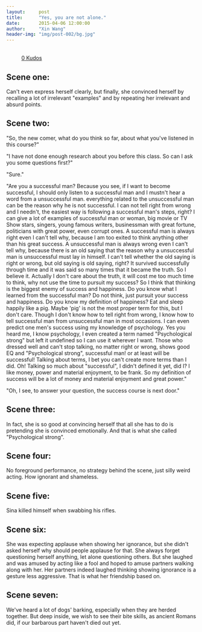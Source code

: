 ```yaml
---
layout:     post
title:      "Yes, you are not alone."
date:       2015-04-06 12:00:00
author:     "Xin Wang"
header-img: "img/post-002/bg.jpg"
---
```


<figure class="kudo kudoable" data-id="1">
    <a class="kudobject">
        <div class="opening">
            <div class="circle">&nbsp;</div>
        </div>
    </a>
    <a href="#kudo" class="count">
        <span class="num">0</span>
        <span class="txt">Kudos</span>
    </a>
</figure>

<h2 class="section-heading">Scene one:</h2>
<p>Can't even express herself clearly, but finally, 
she convinced herself by recalling a lot of irrelevant "examples" and by repeating her irrelevant and absurd points.</p>

<h2 class="section-heading">Scene two:</h2>
<p>"So, the new comer, what do you think so far, about what you've listened in this course?"</p>
<p>"I have not done enough research about you before this class. So can I ask you some questions first?"</p>
<p>"Sure."</p>
<p>"Are you a successful man? Because you see, if I want to become successful, 
I should only listen to a successful man and I mustn't hear a word from a unsuccessful man. 
everything related to the unsuccessful man can be the reason why he is not successful. I can not tell right from wrong and I needn't, 
the easiest way is following a successful man's steps, right? I can give a lot of examples of successful man or woman, 
big movie or TV Show stars, singers, young famous writers, businessman with great fortune, politicians with great power, even corrupt ones. 
A successful man is always right even I can't tell why, because I am too exited to think anything other than his great success. 
A unsuccessful man is always wrong even I can't tell why, 
because there is an old saying that the reason why a unsuccessful man is unsuccessful must lay in himself. 
I can't tell whether the old saying is right or wrong, but old saying is old saying, right? 
It survived successfully through time and it was said so many times that it became the truth. So I believe it. 
Actually I don't care about the truth, it will cost me too much time to think, why not use the time to pursuit my success? 
So I think that thinking is the biggest enemy of success and happiness. Do you know what I learned from the successful man? 
Do not think, just pursuit your success and happiness. Do you know my definition  of happiness? Eat and sleep happily like a pig. 
Maybe 'pig' is not the most proper term for this, but I don't care. Though I don't know how to tell right from wrong, 
I know how to tell successful man from unsuccessful man in most occasions. 
I can even predict one men's success using my knowledge of psychology. Yes you heard me, I know psychology, 
I even created a term named "Psychological strong" but left it undefined so I can use it wherever I want. 
Those who dressed well and can't stop talking, no matter right or wrong, shows good EQ and "Psychological strong", successful man! 
or at least will be successful! Talking about terms, I bet you can't create more terms than I did. Oh! Talking so much about "successful", 
I didn't defined it yet, did I? I like money, power and material enjoyment, to be frank. 
So my definition of success will be a lot of money and material enjoyment and great power."</p>
<p>"Oh, I see, to answer your question, the success course is next door."</p>

<h2 class="section-heading">Scene three:</h2>
<p>In fact, she is so good at convincing herself that all she has to do is pretending she is convinced emotionally. 
And that is what she called "Psychological strong".</p>

<h2 class="section-heading">Scene four:</h2>
<p>No foreground performance, no strategy behind the scene, just silly weird acting. How ignorant and shameless.</p>

<h2 class="section-heading">Scene five:</h2>
<p>Sina killed himself when swabbing his rifles.</p>

<h2 class="section-heading">Scene six:</h2>
<p>She was expecting applause when showing her ignorance, but she didn't asked herself why should people applause for that. 
She always forget questioning herself anything, let alone questioning others. 
But she laughed and was amused by acting like a fool and hoped to amuse partners walking along with her. 
Her partners indeed laughed thinking showing ignorance is a gesture less aggressive. That is what her friendship based on.</p>

<h2 class="section-heading">Scene seven:</h2>
<p>We've heard a lot of dogs' barking, especially when they are herded together. But deep inside, we wish to see their bite skills, 
as ancient Romans did, if our barbarous part haven't died out yet.</p>